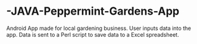 # -JAVA-Peppermint-Gardens-App
Android App made for local gardening business. User inputs data into the app. Data is sent to a Perl script to save data to a Excel spreadsheet.
